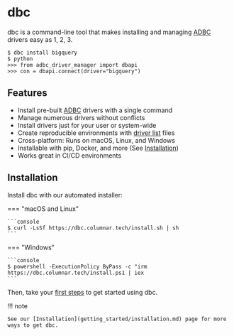 <!--
Copyright 2025 Columnar Technologies Inc.

Licensed under the Apache License, Version 2.0 (the "License");
you may not use this file except in compliance with the License.
You may obtain a copy of the License at

    http://www.apache.org/licenses/LICENSE-2.0

Unless required by applicable law or agreed to in writing, software
distributed under the License is distributed on an "AS IS" BASIS,
WITHOUT WARRANTIES OR CONDITIONS OF ANY KIND, either express or implied.
See the License for the specific language governing permissions and
limitations under the License.
-->

# dbc

dbc is a command-line tool that makes installing and managing [ADBC](https://arrow.apache.org/adbc) drivers easy as 1, 2, 3.

```console
$ dbc install bigquery
$ python
>>> from adbc_driver_manager import dbapi
>>> con = dbapi.connect(driver="bigquery")
```

## Features

- Install pre-built [ADBC](https://arrow.apache.org/adbc) drivers with a single command
- Manage numerous drivers without conflicts
- Install drivers just for your user or system-wide
- Create reproducible environments with [driver list](concepts/driver_list.md) files
- Cross-platform: Runs on macOS, Linux, and Windows
- Installable with pip, Docker, and more (See [Installation](getting_started/installation.md))
- Works great in CI/CD environments

## Installation

Install dbc with our automated installer:

=== "macOS and Linux"

    ```console
    $ curl -LsSf https://dbc.columnar.tech/install.sh | sh
    ```

=== "Windows"

    ```console
    $ powershell -ExecutionPolicy ByPass -c "irm https://dbc.columnar.tech/install.ps1 | iex
    ```

Then, take your [first steps](getting_started/first_steps.md) to get started using dbc.

!!! note

    See our [Installation](getting_started/installation.md) page for more ways to get dbc.
